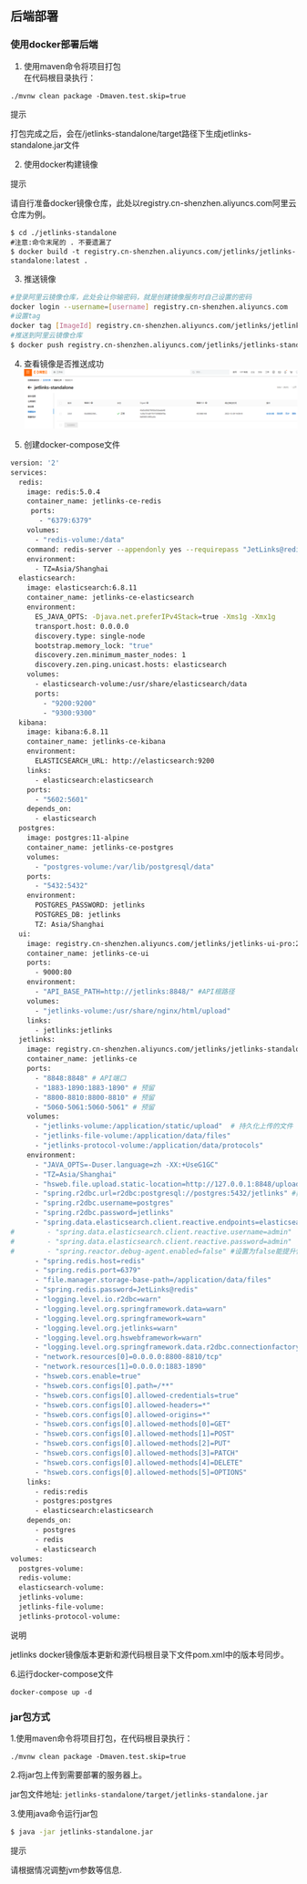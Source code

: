 ## 后端部署

### 使用docker部署后端

1. 使用maven命令将项目打包  
   在代码根目录执行：

```shell script
./mvnw clean package -Dmaven.test.skip=true
```
<div class='explanation info'>
  <p class='explanation-title-warp'> 
    <span class='iconfont icon-tishi explanation-icon'></span>
    <span class='explanation-title font-weight'>提示</span>
  </p>
打包完成之后，会在/jetlinks-standalone/target路径下生成jetlinks-standalone.jar文件
</div>

2. 使用docker构建镜像
<div class='explanation info'>
  <p class='explanation-title-warp'> 
    <span class='iconfont icon-tishi explanation-icon'></span>
    <span class='explanation-title font-weight'>提示</span>
  </p>
请自行准备docker镜像仓库，此处以registry.cn-shenzhen.aliyuncs.com阿里云仓库为例。
</div>

```shell script
$ cd ./jetlinks-standalone
#注意:命令末尾的 . 不要遗漏了
$ docker build -t registry.cn-shenzhen.aliyuncs.com/jetlinks/jetlinks-standalone:latest .
```

3. 推送镜像

```bash
#登录阿里云镜像仓库，此处会让你输密码，就是创建镜像服务时自己设置的密码
docker login --username=[username] registry.cn-shenzhen.aliyuncs.com
#设置tag
docker tag [ImageId] registry.cn-shenzhen.aliyuncs.com/jetlinks/jetlinks-standalone:2.0.0
#推送到阿里云镜像仓库
$ docker push registry.cn-shenzhen.aliyuncs.com/jetlinks/jetlinks-standalone:2.0.0
```
4. 查看镜像是否推送成功
   ![create ssh keys2](./images/java-image.png)

5. 创建docker-compose文件

```bash
version: '2'
services:
  redis:
    image: redis:5.0.4
    container_name: jetlinks-ce-redis
     ports:
       - "6379:6379"
    volumes:
      - "redis-volume:/data"
    command: redis-server --appendonly yes --requirepass "JetLinks@redis"
    environment:
      - TZ=Asia/Shanghai
  elasticsearch:
    image: elasticsearch:6.8.11
    container_name: jetlinks-ce-elasticsearch
    environment:
      ES_JAVA_OPTS: -Djava.net.preferIPv4Stack=true -Xms1g -Xmx1g
      transport.host: 0.0.0.0
      discovery.type: single-node
      bootstrap.memory_lock: "true"
      discovery.zen.minimum_master_nodes: 1
      discovery.zen.ping.unicast.hosts: elasticsearch
    volumes:
      - elasticsearch-volume:/usr/share/elasticsearch/data
      ports:
        - "9200:9200"
        - "9300:9300"
  kibana:
    image: kibana:6.8.11
    container_name: jetlinks-ce-kibana
    environment:
      ELASTICSEARCH_URL: http://elasticsearch:9200
    links:
      - elasticsearch:elasticsearch
    ports:
      - "5602:5601"
    depends_on:
      - elasticsearch
  postgres:
    image: postgres:11-alpine
    container_name: jetlinks-ce-postgres
    volumes:
      - "postgres-volume:/var/lib/postgresql/data"
    ports:
      - "5432:5432"
    environment:
      POSTGRES_PASSWORD: jetlinks
      POSTGRES_DB: jetlinks
      TZ: Asia/Shanghai
  ui:
    image: registry.cn-shenzhen.aliyuncs.com/jetlinks/jetlinks-ui-pro:2.0.0
    container_name: jetlinks-ce-ui
    ports:
      - 9000:80
    environment:
      - "API_BASE_PATH=http://jetlinks:8848/" #API根路径
    volumes:
      - "jetlinks-volume:/usr/share/nginx/html/upload"
    links:
      - jetlinks:jetlinks
  jetlinks:
    image: registry.cn-shenzhen.aliyuncs.com/jetlinks/jetlinks-standalone:2.0.0
    container_name: jetlinks-ce
    ports:
      - "8848:8848" # API端口
      - "1883-1890:1883-1890" # 预留
      - "8800-8810:8800-8810" # 预留
      - "5060-5061:5060-5061" # 预留
    volumes:
      - "jetlinks-volume:/application/static/upload"  # 持久化上传的文件
      - "jetlinks-file-volume:/application/data/files"
      - "jetlinks-protocol-volume:/application/data/protocols"
    environment:
      - "JAVA_OPTS=-Duser.language=zh -XX:+UseG1GC"
      - "TZ=Asia/Shanghai"
      - "hsweb.file.upload.static-location=http://127.0.0.1:8848/upload"  #上传的静态文件访问根地址,为ui的地址.
      - "spring.r2dbc.url=r2dbc:postgresql://postgres:5432/jetlinks" #数据库连接地址
      - "spring.r2dbc.username=postgres"
      - "spring.r2dbc.password=jetlinks"
      - "spring.data.elasticsearch.client.reactive.endpoints=elasticsearch:9200"
#        - "spring.data.elasticsearch.client.reactive.username=admin"
#        - "spring.data.elasticsearch.client.reactive.password=admin"
#        - "spring.reactor.debug-agent.enabled=false" #设置为false能提升性能
      - "spring.redis.host=redis"
      - "spring.redis.port=6379"
      - "file.manager.storage-base-path=/application/data/files"
      - "spring.redis.password=JetLinks@redis"
      - "logging.level.io.r2dbc=warn"
      - "logging.level.org.springframework.data=warn"
      - "logging.level.org.springframework=warn"
      - "logging.level.org.jetlinks=warn"
      - "logging.level.org.hswebframework=warn"
      - "logging.level.org.springframework.data.r2dbc.connectionfactory=warn"
      - "network.resources[0]=0.0.0.0:8800-8810/tcp"
      - "network.resources[1]=0.0.0.0:1883-1890"
      - "hsweb.cors.enable=true"
      - "hsweb.cors.configs[0].path=/**"
      - "hsweb.cors.configs[0].allowed-credentials=true"
      - "hsweb.cors.configs[0].allowed-headers=*"
      - "hsweb.cors.configs[0].allowed-origins=*"
      - "hsweb.cors.configs[0].allowed-methods[0]=GET"
      - "hsweb.cors.configs[0].allowed-methods[1]=POST"
      - "hsweb.cors.configs[0].allowed-methods[2]=PUT"
      - "hsweb.cors.configs[0].allowed-methods[3]=PATCH"
      - "hsweb.cors.configs[0].allowed-methods[4]=DELETE"
      - "hsweb.cors.configs[0].allowed-methods[5]=OPTIONS"
    links:
      - redis:redis
      - postgres:postgres
      - elasticsearch:elasticsearch
    depends_on:
      - postgres
      - redis
      - elasticsearch
volumes:
  postgres-volume:
  redis-volume:
  elasticsearch-volume:
  jetlinks-volume:
  jetlinks-file-volume:
  jetlinks-protocol-volume:
```
<div class='explanation primary'>
  <p class='explanation-title-warp'>
    <span class='iconfont icon-bangzhu explanation-icon'></span>
    <span class='explanation-title font-weight'>说明</span>
  </p>

jetlinks docker镜像版本更新和源代码根目录下文件pom.xml中的版本号同步。

</div>

6.运行docker-compose文件

```shell script
docker-compose up -d
```

### jar包方式

1.使用maven命令将项目打包，在代码根目录执行：

```shell script
./mvnw clean package -Dmaven.test.skip=true
```

2.将jar包上传到需要部署的服务器上。

jar包文件地址: `jetlinks-standalone/target/jetlinks-standalone.jar`

3.使用java命令运行jar包

```bash
$ java -jar jetlinks-standalone.jar
```
<div class='explanation info'>
  <p class='explanation-title-warp'> 
    <span class='iconfont icon-tishi explanation-icon'></span>
    <span class='explanation-title font-weight'>提示</span>
  </p>

请根据情况调整jvm参数等信息.

</div>